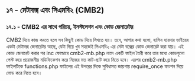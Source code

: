 ## ১৭ - মেটাবক্স এবং সিএমবি২ (CMB2)

### ১৭.১ - CMB2 এর সাথে পরিচয়, ইনস্টলেশন এবং কোড জেনারেটর

CMB2 দিয়ে কাজ করতে হলে সব কিছুই কোড দিয়ে লিখতে হয়। তবে, আশার কথা হলো, হাসিন হায়দার ভাইয়ের একটা মেটাবক্স জেনারেটর আছে, যেটা দিয়ে খুব সহজেই সিএমবি২ এর মেটা বক্সের কোড জেনারেট করা যায়। এই কোড জেনারেট করার পর inc ফোল্ডারে cmb2-mb.php নামে একটি ফাইল তৈরী করে তার মধ্যে কোডগুলো পেস্ট করে প্রয়োজনীয় মডিফিকেশন করে নিজের মত কাট-ছাট করে নিতে হবে। এরপর cmb2-mb.php ফাইলটিকে functions.php ফাইলের এই উপরের দিকে সুবিধামত জায়গায় require_once ফাংশন দিয়ে লোড করে নিতে হবে।
